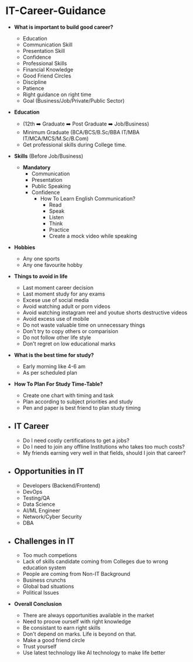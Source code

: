 # IT-Career-Guidance

- **What is important to build good career?**
    - Education
    - Communication Skill
    - Presentation Skill
    - Confidence
    - Professional Skills
    - Financial Knowledge
    - Good Friend Circles
    - Discipline
    - Patience
    - Right guidance on right time
    - Goal (Business/Job/Private/Public Sector)

- **Education** 
    - (12th :arrow_right: Graduate :arrow_right: Post Graduate :arrow_right: Job/Business)
    - Minimum Graduate (BCA/BCS/B.Sc/BBA IT/MBA IT/MCA/MCS/M.Sc/B.Com)
    - Get professional skills during College time.

- **Skills** (Before Job/Business)
    - **Mandatory**
        - Communication
        - Presentation
        - Public Speaking
        - Confidence
            -   How To Learn English Communication?
                - Read
                - Speak
                - Listen
                - Think
                - Practice
                - Create a mock video while speaking

- **Hobbies**
    - Any one sports
    - Any one favourite hobby 

- **Things to avoid in life**
    - Last moment career decision
    - Last moment study for any exams
    - Excese use of social media
    - Avoid watching adult or porn videos 
    - Avoid watching instagram reel and youtue shorts destructive videos
    - Avoid excess use of mobile 
    - Do not waste valuable time on unnecessary things
    - Don't try to copy others or comparision
    - Do not follow other life style
    - Don't regret on low educational marks

- **What is the best time for study?**
    - Early morning like 4-6 am
    - As per scheduled plan    

- **How To Plan For Study Time-Table?**
    - Create one chart with timing and task
    - Plan according to subject priorities and study
    - Pen and paper is best friend to plan study timing

- ## IT Career
    - Do I need costly certifications to get a jobs?
    - Do I need to join any offline Institutions who takes too much costs?
    - My friends earning very well in that fields, should I join that career?

- ## Opportunities in IT
    - Developers (Backend/Frontend)
    - DevOps
    - Testing/QA
    - Data Science
    - AI/ML Engineer
    - Network/Cyber Security
    - DBA

- ## Challenges in IT
    - Too much competions
    - Lack of skills candidate coming from Colleges due to wrong education system
    - People are coming from Non-IT Background
    - Business crunchs
    - Global bad situations
    - Political Issues

- **Overall Conclusion**
    - There are always opportunities available in the market
    - Need to proove ourself with right knowledge
    - Be consistant to earn right skills
    - Don't depend on marks. Life is beyond on that.   
    - Make a good friend circle
    - Trust yourself  
    - Use latest technology like AI technology to make life better                    
    